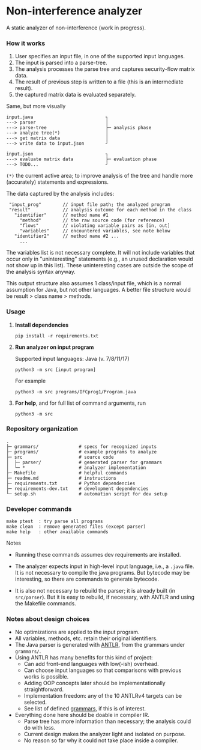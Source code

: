 # Non-interference analyzer 

A static analyzer of non-interference (work in progress).

### How it works

1. User specifies an input file, in one of the supported input languages.
2. The input is parsed into a parse-tree.
3. The analysis processes the parse tree and captures security-flow matrix data.
4. The result of previous step is written to a file (this is an intermediate result).
5. the captured matrix data is evaluated separately. 

Same, but more visually

```
input.java                           ┐
---> parser                          │
---> parse-tree                      ├─ analysis phase
---> analyze tree(*)                 │  
---> get matrix data                 │
---> write data to input.json        ┘

input.json                           ┐
---> evaluate matrix data            ├─ evaluation phase
---> TODO...                         ┘  
```

`(*)` the current active area; to improve analysis of the tree and handle more (accurately) statements and expressions.

The data captured by the analysis includes:

```
 "input_prog"        // input file path; the analyzed program
 "result"            // analysis outcome for each method in the class 
   "identifier"      // method name #1
     "method"        // the raw source code (for reference) 
     "flows"         // violating variable pairs as [in, out]
     "variables"     // encountered variables, see note below 
   "identifier2"     // method name #2 ...
     ... 
```

The variables list is not necessary complete. 
It will not include variables that occur only in "uninteresting" statements (e.g., an unused declaration would not show up in this list). 
These uninteresting cases are outside the scope of the analysis syntax anyway.

This output structure also assumes 1 class/input file, which is a normal assumption for Java, but not other languages.
A better file structure would be result > class name > methods.

### Usage


1. **Install dependencies**

   ```
   pip install -r requirements.txt
   ```

2. **Run analyzer on input program**

   Supported input languages: Java (v. 7/8/11/17)

   ```
   python3 -m src [input program]
   ```

   For example

   ```
   python3 -m src programs/IFCprog1/Program.java
   ```

3. **For help**, and for full list of command arguments, run 

   ```
   python3 -m src
   ```

### Repository organization

```
.
├─ grammars/               # specs for recognized inputs
├─ programs/               # example programs to analyze
├─ src                     # source code
│  ├─ parser/              # generated parser for grammars
│  └─ *                    # analyzer implementation
├─ Makefile                # helpful commands
├─ readme.md               # instructions
├─ requirements.txt        # Python dependencies 
├─ requirements-dev.txt    # development dependencies
└─ setup.sh                # automation script for dev setup  
```
   
### Developer commands

```
make ptest  : try parse all programs
make clean  : remove generated files (except parser)
make help   : other available commands
```

Notes

* Running these commands assumes dev requirements are installed.

* The analyzer expects input in high-level input language, i.e., 
  a `.java` file. It is not necessary to compile the java programs.
  But bytecode may be interesting, so there are commands to generate 
  bytecode.

* It is also not necessary to rebuild the parser; it is already built
  (in `src/parser`). But it is easy to rebuild, if necessary, with 
  ANTLR and using the Makefile commands.

### Notes about design choices

* No optimizations are applied to the input program.
* All variables, methods, etc. retain their original identifiers.
* The Java parser is generated with [ANTLR](https://www.antlr.org/), from the grammars under `grammars/`.
* Using ANTLR has many benefits for this kind of project:
  * Can add front-end languages with low(-ish) overhead. 
  * Can choose input languages so that comparisons with previous works is possible.
  * Adding OOP concepts later should be implementationally straightforward.
  * Implementation freedom: any of the 10 ANTLRv4 targets can be selected.
  * See list of defined [grammars](https://github.com/antlr/grammars-v4), if this is of interest.
* Everything done here should be doable in compiler IR.
  * Parse tree has more information than necessary; the analysis could do with less.
  * Current design makes the analyzer light and isolated on purpose.
  * No reason so far why it could not take place inside a compiler.
    


